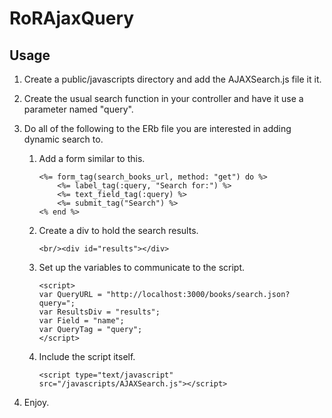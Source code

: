 # RoRAjaxQuery
## Usage
1. Create a public/javascripts directory and add the AJAXSearch.js file it it.

1. Create the usual search function in your controller and have it use a
parameter named "query".

1. Do all of the following to the ERb file you are interested in adding
dynamic search to.
    1. Add a form similar to this.

        ```
        <%= form_tag(search_books_url, method: "get") do %>
            <%= label_tag(:query, "Search for:") %>
            <%= text_field_tag(:query) %>
            <%= submit_tag("Search") %>
        <% end %>
        ```

    1. Create a div to hold the search results.

        ```
        <br/><div id="results"></div>
        ```

    1. Set up the variables to communicate to the script.

        ```
        <script>
        var QueryURL = "http://localhost:3000/books/search.json?query=";
        var ResultsDiv = "results";
        var Field = "name";
        var QueryTag = "query";
        </script>
        ```

    1. Include the script itself.

        ```
        <script type="text/javascript" src="/javascripts/AJAXSearch.js"></script>
        ```

1. Enjoy.
